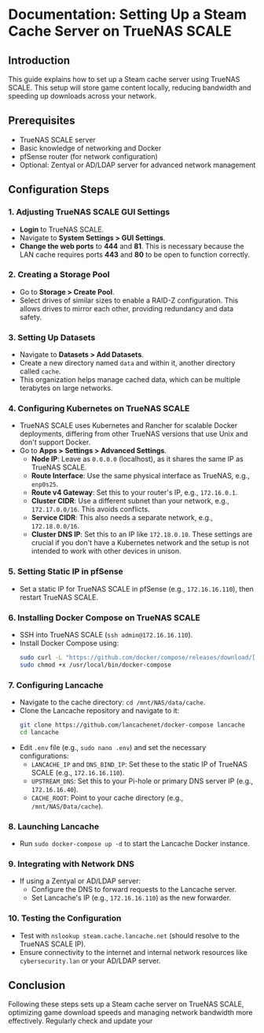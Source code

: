 # Documentation: Setting Up a Steam Cache Server on TrueNAS SCALE

## Introduction
This guide explains how to set up a Steam cache server using TrueNAS SCALE. This setup will store game content locally, reducing bandwidth and speeding up downloads across your network.

## Prerequisites
- TrueNAS SCALE server
- Basic knowledge of networking and Docker
- pfSense router (for network configuration)
- Optional: Zentyal or AD/LDAP server for advanced network management

## Configuration Steps

### 1. Adjusting TrueNAS SCALE GUI Settings
- **Login** to TrueNAS SCALE.
- Navigate to **System Settings > GUI Settings**.
- **Change the web ports** to **444** and **81**. This is necessary because the LAN cache requires ports **443** and **80** to be open to function correctly.

### 2. Creating a Storage Pool
- Go to **Storage > Create Pool**.
- Select drives of similar sizes to enable a RAID-Z configuration. This allows drives to mirror each other, providing redundancy and data safety.

### 3. Setting Up Datasets
- Navigate to **Datasets > Add Datasets**.
- Create a new directory named `data` and within it, another directory called `cache`.
- This organization helps manage cached data, which can be multiple terabytes on large networks.

### 4. Configuring Kubernetes on TrueNAS SCALE
- TrueNAS SCALE uses Kubernetes and Rancher for scalable Docker deployments, differing from other TrueNAS versions that use Unix and don't support Docker.
- Go to **Apps > Settings > Advanced Settings**.
  - **Node IP**: Leave as `0.0.0.0` (localhost), as it shares the same IP as TrueNAS SCALE.
  - **Route Interface**: Use the same physical interface as TrueNAS, e.g., `enp0s25`.
  - **Route v4 Gateway**: Set this to your router's IP, e.g., `172.16.0.1`.
  - **Cluster CIDR**: Use a different subnet than your network, e.g., `172.17.0.0/16`. This avoids conflicts.
  - **Service CIDR**: This also needs a separate network, e.g., `172.18.0.0/16`.
  - **Cluster DNS IP**: Set this to an IP like `172.18.0.10`. These settings are crucial if you don't have a Kubernetes network and the setup is not intended to work with other devices in unison.

### 5. Setting Static IP in pfSense
- Set a static IP for TrueNAS SCALE in pfSense (e.g., `172.16.16.110`), then restart TrueNAS SCALE.

### 6. Installing Docker Compose on TrueNAS SCALE
- SSH into TrueNAS SCALE (`ssh admin@172.16.16.110`).
- Install Docker Compose using:
  ```bash
  sudo curl -L "https://github.com/docker/compose/releases/download/[latest-version]/docker-compose-$(uname -s)-$(uname -m)" -o /usr/local/bin/docker-compose
  sudo chmod +x /usr/local/bin/docker-compose
  ```

### 7. Configuring Lancache
- Navigate to the cache directory: `cd /mnt/NAS/data/cache`.
- Clone the Lancache repository and navigate to it:
  ```bash
  git clone https://github.com/lancachenet/docker-compose lancache
  cd lancache
  ```
- Edit `.env` file (e.g., `sudo nano .env`) and set the necessary configurations:
  - `LANCACHE_IP` and `DNS_BIND_IP`: Set these to the static IP of TrueNAS SCALE (e.g., `172.16.16.110`).
  - `UPSTREAM_DNS`: Set this to your Pi-hole or primary DNS server IP (e.g., `172.16.16.40`).
  - `CACHE_ROOT`: Point to your cache directory (e.g., `/mnt/NAS/Data/cache`).

### 8. Launching Lancache
- Run `sudo docker-compose up -d` to start the Lancache Docker instance.

### 9. Integrating with Network DNS
- If using a Zentyal or AD/LDAP server:
  - Configure the DNS to forward requests to the Lancache server.
  - Set Lancache's IP (e.g., `172.16.16.110`) as the new forwarder.

### 10. Testing the Configuration
- Test with `nslookup steam.cache.lancache.net` (should resolve to the TrueNAS SCALE IP).
- Ensure connectivity to the internet and internal network resources like `cybersecurity.lan` or your AD/LDAP server.

## Conclusion
Following these steps sets up a Steam cache server on TrueNAS SCALE, optimizing game download speeds and managing network bandwidth more effectively. Regularly check and update your